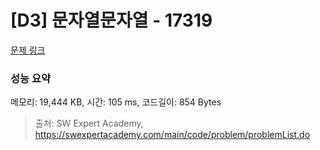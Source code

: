 # [D3] 문자열문자열 - 17319 

[문제 링크](https://swexpertacademy.com/main/code/problem/problemDetail.do?contestProbId=AYgEiwbKy48DFARP) 

### 성능 요약

메모리: 19,444 KB, 시간: 105 ms, 코드길이: 854 Bytes



> 출처: SW Expert Academy, https://swexpertacademy.com/main/code/problem/problemList.do